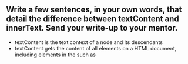 ## Write a few sentences, in your own words, that detail the difference between textContent and innerText. Send your write-up to your mentor.

* textContent is the text context of a node and its descendants 
* textContent gets the content of all elements on a HTML document, including elements in the <head> such as <script> and <style>
* innerText returns the text between the start and end tags of a DOM object
* innerText will not return the text of hidden elements e.g. hidden by CSS
* innerText is supported in all common browsers

# Examples

`<p id="test">    This element    contains <span>an inner span</span>. </p>`

The values of these properties of the "test" paragraph will be:

* innerText: ` "This element contains an inner span." `  * Just the text, trimmed and space-collapsed.
* innerHtml: ` " This element     contains <span>an inner span</span>. " `
  * All spacing and inner element tags.
* textContent: ` " This element     contains an inner span. " ` 
  * Spacing, but no tags.

# Other Notes

* innerHTML returns the HTML
* nodeValue returns or sets the value of the current node 
	* Q. How does whitespace yield a #text node?
* firstChild returns the node's first child in the tree 
* childNotes returns a collection of children of a node